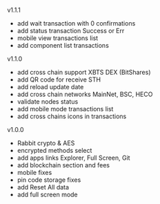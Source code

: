 v1.1.1
- add wait transaction with 0 confirmations
- add status transaction Success or Err
- mobile view transactions list
- add component list transactions

v1.1.0
- add cross chain support XBTS DEX (BitShares) 
- add QR code for receive STH
- add reload update date
- add cross chain networks MainNet, BSC, HECO
- validate nodes status
- add mobile mode transactions list
- add cross chains icons in transactions

v1.0.0

- Rabbit crypto & AES
- encrypted methods select
- add apps links Explorer, Full Screen, Git 
- add blockchain section and fees
- mobile fixes
- pin code storage fixes
- add Reset All data
- add full screen mode

